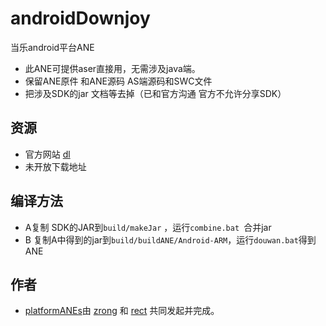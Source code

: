 ﻿androidDownjoy
==============

当乐android平台ANE
* 此ANE可提供aser直接用，无需涉及java端。
* 保留ANE原件 和ANE源码  AS端源码和SWC文件
* 把涉及SDK的jar 文档等去掉（已和官方沟通 官方不允许分享SDK）

## 资源

* 官方网站 [dl](http://www.d.cn)
* 未开放下载地址

## 编译方法
*  A复制 SDK的JAR到`build/makeJar` ，运行`combine.bat `合并jar
*  B 复制A中得到的jar到`build/buildANE/Android-ARM`，运行`douwan.bat`得到ANE


## 作者

* [platformANEs](https://github.com/platformanes)由 [zrong](http://zengrong.net) 和 [rect](http://www.shadowkong.com/) 共同发起并完成。